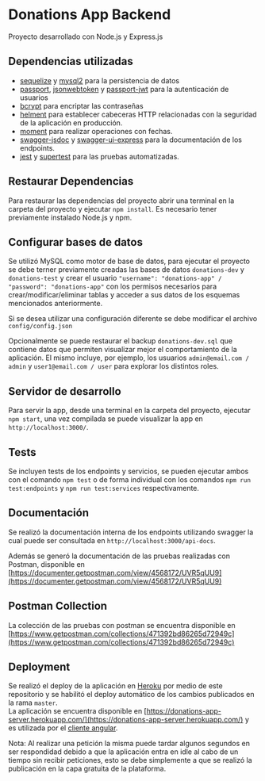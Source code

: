 # Donations App Backend

Proyecto desarrollado con Node.js y Express.js

## Dependencias utilizadas

- [sequelize](https://www.npmjs.com/package/sequelize) y [mysql2](https://www.npmjs.com/package/mysql2) para la persistencia de datos
- [passport](https://www.npmjs.com/package/passport), [jsonwebtoken](https://www.npmjs.com/package/jsonwebtoken) y [passport-jwt](https://www.npmjs.com/package/passport-jwt) para la autenticación de usuarios
- [bcrypt](https://www.npmjs.com/package/bcrypt) para encriptar las contraseñas
- [helment](https://www.npmjs.com/package/helmet) para establecer cabeceras HTTP relacionadas con la seguridad de la aplicación en producción.
- [moment](https://www.npmjs.com/package/moment) para realizar operaciones con fechas.
- [swagger-jsdoc](https://www.npmjs.com/package/swagger-jsdoc) y [swagger-ui-express](https://www.npmjs.com/package/swagger-ui-express) para la documentación de los endpoints.
- [jest](https://www.npmjs.com/package/jest) y [supertest](https://www.npmjs.com/package/supertest) para las pruebas automatizadas.

## Restaurar Dependencias

Para restaurar las dependencias del proyecto abrir una terminal en la carpeta del proyecto y ejecutar `npm install`. Es necesario tener previamente instalado Node.js y npm. 
 
## Configurar bases de datos

Se utilizó MySQL como motor de base de datos, para ejecutar el proyecto se debe terner previamente creadas las bases de datos `donations-dev` y `donations-test` y crear el usuario `"username": "donations-app" / "password": "donations-app"` con los permisos necesarios para crear/modificar/eliminar tablas y acceder a sus datos de los esquemas mencionados anteriormente. 

Si se desea utilizar una configuración diferente se debe modificar el archivo `config/config.json`

Opcionalmente se puede restaurar el backup `donations-dev.sql` que contiene datos que permiten visualizar mejor el comportamiento de la aplicación. El mismo incluye, por ejemplo, los usuarios `admin@email.com / admin` y `user1@email.com / user` para explorar los distintos roles.

## Servidor de desarrollo

Para servir la app, desde una terminal en la carpeta del proyecto, ejecutar `npm start`, una vez compilada se puede visualizar la app en `http://localhost:3000/`.

## Tests

Se incluyen tests de los endpoints y servicios, se pueden ejecutar ambos con el comando `npm test` o de forma individual con los comandos `npm run test:endpoints` y `npm run test:services` respectivamente.

## Documentación

Se realizó la documentación interna de los endpoints utilizando swagger la cual puede ser consultada en `http://localhost:3000/api-docs`.

Además se generó la documentación de las pruebas realizadas con Postman, disponible en [https://documenter.getpostman.com/view/4568172/UVR5qUU9](https://documenter.getpostman.com/view/4568172/UVR5qUU9) 

## Postman Collection

La colección de las pruebas con postman se encuentra disponible en [https://www.getpostman.com/collections/471392bd86265d72949c](https://www.getpostman.com/collections/471392bd86265d72949c)

## Deployment

Se realizó el deploy de la aplicación en [Heroku](https://www.heroku.com/) por medio de este repositorio y se habilitó el deploy automático de los cambios publicados en la rama `master`.  
La aplicación se encuentra disponible en [https://donations-app-server.herokuapp.com/](https://donations-app-server.herokuapp.com/) y es utilizada por el [cliente angular](http://ec2-18-233-166-199.compute-1.amazonaws.com/).

Nota: Al realizar una petición la misma puede tardar algunos segundos en ser respondidad debido a que la aplicación entra en idle al cabo de un tiempo sin recibir peticiones, esto se debe simplemente a que se realizó la publicación en la capa gratuita de la plataforma. 
